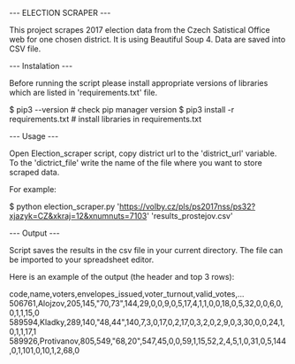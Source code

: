 --- ELECTION SCRAPER ---

This project scrapes 2017 election data from the Czech Satistical Office web
for one chosen district. It is using Beautiful Soup 4. Data are saved into CSV file.

--- Instalation ---

Before running the script please install appropriate versions of libraries 
which are listed in 'requirements.txt' file.

$ pip3 --version                        # check pip manager version
$ pip3 install -r requirements.txt      # install libraries in requirements.txt

--- Usage ---

Open Election_scraper script, copy district url to the 'district_url' variable.
To the 'dictrict_file' write the name of the file where you want to store scraped data.

For example:

$ python election_scraper.py 'https://volby.cz/pls/ps2017nss/ps32?xjazyk=CZ&xkraj=12&xnumnuts=7103' 'results_prostejov.csv'

--- Output ---

Script saves the results in the csv file in your current directory.
The file can be imported to your spreadsheet editor.

Here is an example of the output (the header and top 3 rows):

code,name,voters,envelopes_issued,voter_turnout,valid_votes,...
506761,Alojzov,205,145,"70,73",144,29,0,0,9,0,5,17,4,1,1,0,0,18,0,5,32,0,0,6,0,0,1,1,15,0
589594,Kladky,289,140,"48,44",140,7,3,0,17,0,2,17,0,3,2,0,2,9,0,3,30,0,0,24,1,0,1,1,17,1
589926,Protivanov,805,549,"68,20",547,45,0,0,59,1,15,52,2,4,5,1,0,31,0,5,144,0,1,101,0,10,1,2,68,0